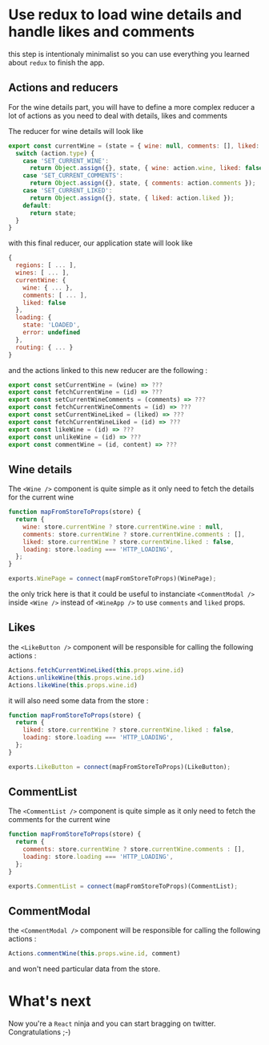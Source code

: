 # Use redux to load wine details and handle likes and comments

this step is intentionaly minimalist so you can use everything you learned about `redux` to finish the app.

## Actions and reducers

For the wine details part, you will have to define a more complex reducer a lot of actions as you need to deal with details, likes and comments

The reducer for wine details will look like

```javascript
export const currentWine = (state = { wine: null, comments: [], liked: false }, action) => {
  switch (action.type) {
    case 'SET_CURRENT_WINE':
      return Object.assign({}, state, { wine: action.wine, liked: false });
    case 'SET_CURRENT_COMMENTS':
      return Object.assign({}, state, { comments: action.comments });
    case 'SET_CURRENT_LIKED':
      return Object.assign({}, state, { liked: action.liked });
    default:
      return state;
  }
}
```

with this final reducer, our application state will look like

```javascript
{
  regions: [ ... ],
  wines: [ ... ],
  currentWine: {
    wine: { ... },
    comments: [ ... ],
    liked: false
  },
  loading: {
    state: 'LOADED',
    error: undefined
  },
  routing: { ... }
}
```

and the actions linked to this new reducer are the following :

```javascript
export const setCurrentWine = (wine) => ???
export const fetchCurrentWine = (id) => ???
export const setCurrentWineComments = (comments) => ???
export const fetchCurrentWineComments = (id) => ???
export const setCurrentWineLiked = (liked) => ???
export const fetchCurrentWineLiked = (id) => ???
export const likeWine = (id) => ???
export const unlikeWine = (id) => ???
export const commentWine = (id, content) => ???
```

## Wine details

The `<Wine />` component is quite simple as it only need to fetch the details for the current wine

```javascript
function mapFromStoreToProps(store) {
  return {
    wine: store.currentWine ? store.currentWine.wine : null,
    comments: store.currentWine ? store.currentWine.comments : [],
    liked: store.currentWine ? store.currentWine.liked : false,
    loading: store.loading === 'HTTP_LOADING',
  };
}

exports.WinePage = connect(mapFromStoreToProps)(WinePage);
```

the only trick here is that it could be useful to instanciate `<CommentModal />` inside `<Wine />` instead of `<WineApp />` to use `comments` and `liked` props.

## Likes

the `<LikeButton />` component will be responsible for calling the following actions :

```javascript
Actions.fetchCurrentWineLiked(this.props.wine.id)
Actions.unlikeWine(this.props.wine.id)
Actions.likeWine(this.props.wine.id)
```

it will also need some data from the store :

```javascript
function mapFromStoreToProps(store) {
  return {
    liked: store.currentWine ? store.currentWine.liked : false,
    loading: store.loading === 'HTTP_LOADING',
  };
}

exports.LikeButton = connect(mapFromStoreToProps)(LikeButton);
```

## CommentList

The `<CommentList />` component is quite simple as it only need to fetch the comments for the current wine

```javascript
function mapFromStoreToProps(store) {
  return {
    comments: store.currentWine ? store.currentWine.comments : [],
    loading: store.loading === 'HTTP_LOADING',
  };
}

exports.CommentList = connect(mapFromStoreToProps)(CommentList);
```

## CommentModal

the `<CommentModal />` component will be responsible for calling the following actions :

```javascript
Actions.commentWine(this.props.wine.id, comment)
```

and won't need particular data from the store.

# What's next

Now you're a `React` ninja and you can start bragging on twitter. Congratulations ;-)
